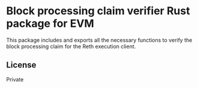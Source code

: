 
# Block processing claim verifier Rust package for EVM

This package includes and exports all the necessary functions to verify the block processing claim for the Reth execution client.

## License

Private
